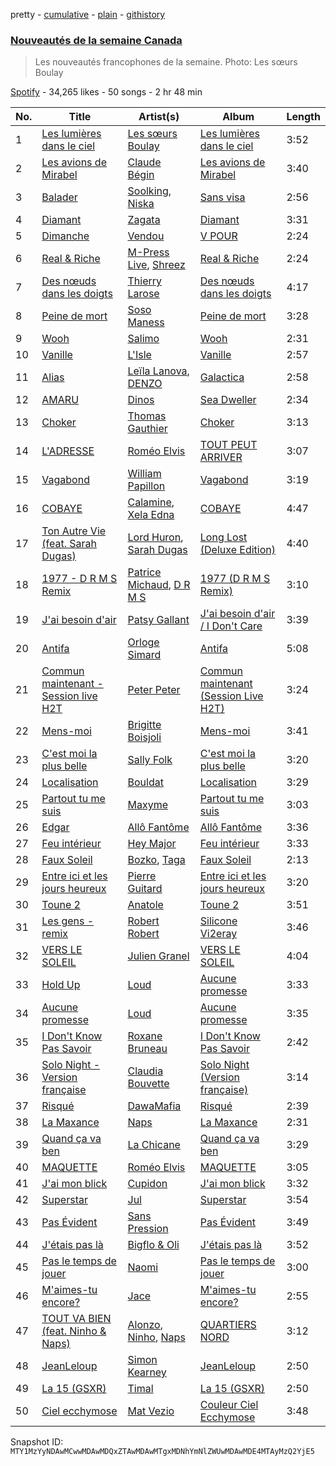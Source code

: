 pretty - [cumulative](/playlists/cumulative/37i9dQZF1DX9SvXmR7wQty.md) - [plain](/playlists/plain/37i9dQZF1DX9SvXmR7wQty) - [githistory](https://github.githistory.xyz/mackorone/spotify-playlist-archive/blob/main/playlists/plain/37i9dQZF1DX9SvXmR7wQty)

### [Nouveautés de la semaine Canada](https://open.spotify.com/playlist/37i9dQZF1DX9SvXmR7wQty)

> Les nouveautés francophones de la semaine\. Photo: Les sœurs Boulay

[Spotify](https://open.spotify.com/user/spotify) - 34,265 likes - 50 songs - 2 hr 48 min

| No. | Title | Artist(s) | Album | Length |
|---|---|---|---|---|
| 1 | [Les lumières dans le ciel](https://open.spotify.com/track/28Jedg7kYNAgpN10eEjvJV) | [Les sœurs Boulay](https://open.spotify.com/artist/4x2kecgGRpDooou3CIYnlr) | [Les lumières dans le ciel](https://open.spotify.com/album/5UslcyDEB1UOUFawWBTi01) | 3:52 |
| 2 | [Les avions de Mirabel](https://open.spotify.com/track/70L2pzDrtjjpvhBjjhoR6r) | [Claude Bégin](https://open.spotify.com/artist/4eAuoiborBxqHdhL2J5N1t) | [Les avions de Mirabel](https://open.spotify.com/album/1S3TfUWrkgA82sf15gzXkZ) | 3:40 |
| 3 | [Balader](https://open.spotify.com/track/6PrB4KpvuoYWtwjPC5a44S) | [Soolking](https://open.spotify.com/artist/0GgY7hjMoGDsX8ZDe2mwds), [Niska](https://open.spotify.com/artist/7CUFPNi1TU8RowpnFRSsZV) | [Sans visa](https://open.spotify.com/album/5rncxkieoEvPDzA7VdNGQx) | 2:56 |
| 4 | [Diamant](https://open.spotify.com/track/3b4wIxzd5f8C9k8azA9hPx) | [Zagata](https://open.spotify.com/artist/0t1AIXeal0Ft3mI8ML89JZ) | [Diamant](https://open.spotify.com/album/72SQDw88bPAybqZ1wICJ9e) | 3:31 |
| 5 | [Dimanche](https://open.spotify.com/track/4dFfpha6I1e4FJFEkh17YD) | [Vendou](https://open.spotify.com/artist/4Eh9gm2q4XSbk8YXLoEUjG) | [V POUR](https://open.spotify.com/album/5RbTmbj5TqnxtNHmLO9F5c) | 2:24 |
| 6 | [Real & Riche](https://open.spotify.com/track/47vfWmPJrB4sIETbjwbh86) | [M\-Press Live](https://open.spotify.com/artist/5nJC0rvHpmXz7JLNE9kf6v), [Shreez](https://open.spotify.com/artist/0qNrNX9FKJM0ZJFbcbMlMp) | [Real & Riche](https://open.spotify.com/album/4mFTgcDkx8lOxI2ZmFVcJ1) | 2:24 |
| 7 | [Des nœuds dans les doigts](https://open.spotify.com/track/2lE5EAPTKZ6inx0gNq6gTg) | [Thierry Larose](https://open.spotify.com/artist/3yg2vJlvkadhe8wLeLlzxt) | [Des nœuds dans les doigts](https://open.spotify.com/album/29UB860uihaDIj9d0NsD23) | 4:17 |
| 8 | [Peine de mort](https://open.spotify.com/track/2g0osIjutJLlV9BjTvFJXF) | [Soso Maness](https://open.spotify.com/artist/0oeiA5U9u1U45Gos5cywUU) | [Peine de mort](https://open.spotify.com/album/7LVUAZKwM11POQT7LkjGTj) | 3:28 |
| 9 | [Wooh](https://open.spotify.com/track/2jxCBpeOC7oQCn6rpYMFiW) | [Salimo](https://open.spotify.com/artist/3dbzTStecQkHOqwQaQR3Ur) | [Wooh](https://open.spotify.com/album/3X0opvSQguDu3GTrLJIAJ5) | 2:31 |
| 10 | [Vanille](https://open.spotify.com/track/0xk8f8yJPn2z3H9SEcunic) | [L'Isle](https://open.spotify.com/artist/1Dha3TduO0PBC7aRD84PHP) | [Vanille](https://open.spotify.com/album/0FkprGiBKN6MKMLXNTCSB1) | 2:57 |
| 11 | [Alias](https://open.spotify.com/track/5aW9FVzbaezSPDn3f7nN2e) | [Leïla Lanova](https://open.spotify.com/artist/6vZaYrTbNPdkcxTBwfj9dI), [DENZO](https://open.spotify.com/artist/1pQtc9O0CKJYhvaICw39z9) | [Galactica](https://open.spotify.com/album/62Nz1sWexc4nBQsGDaJj4Z) | 2:58 |
| 12 | [AMARU](https://open.spotify.com/track/5ymYY65E7II6wmpDlE8162) | [Dinos](https://open.spotify.com/artist/1QPdp5duV6lV4XINCzjwQ2) | [Sea Dweller](https://open.spotify.com/album/2SHIDLpCnMQZSoD56EV6Ec) | 2:34 |
| 13 | [Choker](https://open.spotify.com/track/2n9JkcdNp7pFviL0qdmmuH) | [Thomas Gauthier](https://open.spotify.com/artist/1o1lGge9gBLbaWPQ6QncqQ) | [Choker](https://open.spotify.com/album/795cwI0M8cjrFb86T2dcqf) | 3:13 |
| 14 | [L'ADRESSE](https://open.spotify.com/track/6XxaNqgzbgwkw0LaeE2Z63) | [Roméo Elvis](https://open.spotify.com/artist/2pHk4wAmL7ofTAuvCIUWtv) | [TOUT PEUT ARRIVER](https://open.spotify.com/album/2RqrnnWKbNHNbv6GNmZkh1) | 3:07 |
| 15 | [Vagabond](https://open.spotify.com/track/4xLPjYjFtZejPTraedhahJ) | [William Papillon](https://open.spotify.com/artist/3Hrbbg19aEK3UpbzpPcfys) | [Vagabond](https://open.spotify.com/album/7I1M3oCVIKMThxE3dvp7NL) | 3:19 |
| 16 | [COBAYE](https://open.spotify.com/track/2dqaIgv4BedNGfQZmYBtfc) | [Calamine](https://open.spotify.com/artist/1eYuV6IDT7vYuBdIF0SgjJ), [Xela Edna](https://open.spotify.com/artist/5uurP255LK3PxVKgkZWMdS) | [COBAYE](https://open.spotify.com/album/0VzpDVglsn7PAAc7A6QtzW) | 4:47 |
| 17 | [Ton Autre Vie \(feat\. Sarah Dugas\)](https://open.spotify.com/track/4RwWsoTApKah1qXyd774Z5) | [Lord Huron](https://open.spotify.com/artist/6ltzsmQQbmdoHHbLZ4ZN25), [Sarah Dugas](https://open.spotify.com/artist/00MWO9aNCxqV0zfezWZ5j6) | [Long Lost \(Deluxe Edition\)](https://open.spotify.com/album/6yEdJA4H2O4VOi4pk14GdS) | 4:40 |
| 18 | [1977 \- D R M S Remix](https://open.spotify.com/track/4MsMzefrFNk9iDyYecy9Zm) | [Patrice Michaud](https://open.spotify.com/artist/5qwQpqVBAApujajOflaRz1), [D R M S](https://open.spotify.com/artist/00yiM4q7xFzD8kJ6pUxjeH) | [1977 \(D R M S Remix\)](https://open.spotify.com/album/58XOkgVK8U7V3zntVdS7Cg) | 3:10 |
| 19 | [J'ai besoin d'air](https://open.spotify.com/track/3zc9tTWeUOswCBVFp6Y7l9) | [Patsy Gallant](https://open.spotify.com/artist/13amDjKz680LMirXzQEqU5) | [J'ai besoin d'air / I Don't Care](https://open.spotify.com/album/72Lb4fOcI5uGHLLdrGPvPr) | 3:39 |
| 20 | [Antifa](https://open.spotify.com/track/1qYM3kAehcNXkXkP7a3u1A) | [Orloge Simard](https://open.spotify.com/artist/2PfwtnCHCC0iezSoJHtzfs) | [Antifa](https://open.spotify.com/album/19BtgzobOTX22524cvCXn8) | 5:08 |
| 21 | [Commun maintenant \- Session live H2T](https://open.spotify.com/track/5cqlX4QK1VnaK0cT0d8vSL) | [Peter Peter](https://open.spotify.com/artist/52NQGJWKvdWMbKxThs2fNC) | [Commun maintenant \(Session Live H2T\)](https://open.spotify.com/album/7wgAYh8mujlxEtD8wtpQFQ) | 3:24 |
| 22 | [Mens\-moi](https://open.spotify.com/track/4sgJKKqvENZZ9hp9gMY5Ll) | [Brigitte Boisjoli](https://open.spotify.com/artist/2oHveiOBJleFuHBLypRrNw) | [Mens\-moi](https://open.spotify.com/album/0027t7xScawIuMqxJOSg4x) | 3:41 |
| 23 | [C'est moi la plus belle](https://open.spotify.com/track/7CLlDlH9372wYFarD7xh2k) | [Sally Folk](https://open.spotify.com/artist/3nYYNAjiUnXUKQZ5qrcrrr) | [C'est moi la plus belle](https://open.spotify.com/album/33BfmTMvkLKYWPrhxyxW7U) | 3:20 |
| 24 | [Localisation](https://open.spotify.com/track/2TaTHfzyzOMqx915dNXYQH) | [Bouldat](https://open.spotify.com/artist/6OJIqTSNa43LsvZmIURNAb) | [Localisation](https://open.spotify.com/album/6laUxe3C2mcSFLfjNETvbH) | 3:29 |
| 25 | [Partout tu me suis](https://open.spotify.com/track/5jWdSlWSlHUQ6Zjn3DsMp9) | [Maxyme](https://open.spotify.com/artist/3hvjtwYWvSCbyPkrZBVtt6) | [Partout tu me suis](https://open.spotify.com/album/11VbAaGdrefEAXsPNVzIJB) | 3:03 |
| 26 | [Edgar](https://open.spotify.com/track/0Pl5LzGrk8hKhKos4ktUML) | [Allô Fantôme](https://open.spotify.com/artist/48P9cQW6qwEGKMfeM60h2i) | [Allô Fantôme](https://open.spotify.com/album/4EAVVokg9wiZN1vineldV8) | 3:36 |
| 27 | [Feu intérieur](https://open.spotify.com/track/1r3C1vCD4e0S4SA29V4auY) | [Hey Major](https://open.spotify.com/artist/1J7P80ENkmZgSWEm7diAhV) | [Feu intérieur](https://open.spotify.com/album/5yHCrq24mQpZEfaYFcRfIU) | 3:33 |
| 28 | [Faux Soleil](https://open.spotify.com/track/0CM7NZiGAhkKKAFTOC53vD) | [Bozko](https://open.spotify.com/artist/55diYJnywqtU2R6FkjGGCS), [Taga](https://open.spotify.com/artist/3yb7X8fR1v1agIya64pWlr) | [Faux Soleil](https://open.spotify.com/album/2uHuenadoIMRD4Ss9b58aN) | 2:13 |
| 29 | [Entre ici et les jours heureux](https://open.spotify.com/track/2PRJifg7tusptRu0HiodTt) | [Pierre Guitard](https://open.spotify.com/artist/03LGhX9g2OH4XqnMBPB1mS) | [Entre ici et les jours heureux](https://open.spotify.com/album/6SH1H9eDpiT3dS8TVUCe0R) | 3:20 |
| 30 | [Toune 2](https://open.spotify.com/track/0McnGxQOn78rzxXZvuNfKe) | [Anatole](https://open.spotify.com/artist/7Bbf1C1upxNS3U8GypL396) | [Toune 2](https://open.spotify.com/album/4D1iaqCVxIq7Za3dk2Gfiz) | 3:51 |
| 31 | [Les gens \- remix](https://open.spotify.com/track/27dDNyekBArAN2DovEmp5o) | [Robert Robert](https://open.spotify.com/artist/2IzC3vT8yHOZ3Ne5HYQfM3) | [Silicone Vi2eray](https://open.spotify.com/album/1WOPQetsSoQ93rJh6wzNmj) | 3:46 |
| 32 | [VERS LE SOLEIL](https://open.spotify.com/track/3p5XOcprH4snIOohtBxnPv) | [Julien Granel](https://open.spotify.com/artist/3VvDMiseFeokUqlLPXMh45) | [VERS LE SOLEIL](https://open.spotify.com/album/2oDjLFFA6rKnEMogxIJZ8Y) | 4:04 |
| 33 | [Hold Up](https://open.spotify.com/track/2BRWx7J7x96qi5yNCAjxKA) | [Loud](https://open.spotify.com/artist/5DXzQwj6Kgr5kBjVlYdSHo) | [Aucune promesse](https://open.spotify.com/album/2UVAEGSrXaicQMavEAmVUP) | 3:33 |
| 34 | [Aucune promesse](https://open.spotify.com/track/4bE84m2q6Xecrl8Etn8hKC) | [Loud](https://open.spotify.com/artist/5DXzQwj6Kgr5kBjVlYdSHo) | [Aucune promesse](https://open.spotify.com/album/2UVAEGSrXaicQMavEAmVUP) | 3:35 |
| 35 | [I Don't Know Pas Savoir](https://open.spotify.com/track/6aelTinISLGEiUjdPwYbHe) | [Roxane Bruneau](https://open.spotify.com/artist/1joqsAPOg4vW2yn2BrEtzQ) | [I Don't Know Pas Savoir](https://open.spotify.com/album/4gF4gBpjJl2d2MHzJiHKIt) | 2:42 |
| 36 | [Solo Night \- Version française](https://open.spotify.com/track/1UwFf3cDVbhRnIKDBwLmCm) | [Claudia Bouvette](https://open.spotify.com/artist/3ppelsCZFOVBUny0HZS6nn) | [Solo Night \(Version française\)](https://open.spotify.com/album/1qokNSoBZifMFwb3BoU5NL) | 3:14 |
| 37 | [Risqué](https://open.spotify.com/track/5jtT4TQqdgBUTHuM9zPuAr) | [DawaMafia](https://open.spotify.com/artist/5yhoElw9gCKKsOAK1mmgHJ) | [Risqué](https://open.spotify.com/album/4NCssbQeT9blbPPK05AYX5) | 2:39 |
| 38 | [La Maxance](https://open.spotify.com/track/6yP8ZNACztmI2UfAfw9sQO) | [Naps](https://open.spotify.com/artist/6W5uA6CNMf3hd2j4a2XWCx) | [La Maxance](https://open.spotify.com/album/3EdRFF6vufkL9fjyoZWqFu) | 2:31 |
| 39 | [Quand ça va ben](https://open.spotify.com/track/4mTjHx5XDBadWk1jrbzdvW) | [La Chicane](https://open.spotify.com/artist/47Jz2n2v5J4DydiDUp3NkI) | [Quand ça va ben](https://open.spotify.com/album/0bdbSx0WIeLGx7j0ei3bSD) | 3:29 |
| 40 | [MAQUETTE](https://open.spotify.com/track/63EiOoWTrs2HhSBoUqO871) | [Roméo Elvis](https://open.spotify.com/artist/2pHk4wAmL7ofTAuvCIUWtv) | [MAQUETTE](https://open.spotify.com/album/0GqqFYgH1JSFFlZbOD6rGA) | 3:05 |
| 41 | [J'ai mon blick](https://open.spotify.com/track/59DFpv1yqfIb32uz8swkqL) | [Cupidon](https://open.spotify.com/artist/5iLIhZFtUFijzNwplwZtlV) | [J'ai mon blick](https://open.spotify.com/album/4fdDkt3jpOBjEqpKEMt150) | 3:32 |
| 42 | [Superstar](https://open.spotify.com/track/6kFKyM6lv22Q3KJaIopkIe) | [Jul](https://open.spotify.com/artist/3IW7ScrzXmPvZhB27hmfgy) | [Superstar](https://open.spotify.com/album/5QJwCA7duna6Wh4Y8cFWaO) | 3:54 |
| 43 | [Pas Évident](https://open.spotify.com/track/6vLvP5HSZZrPohnxPGvtzD) | [Sans Pression](https://open.spotify.com/artist/4WRTfy1amcikjn8lvpd5pS) | [Pas Évident](https://open.spotify.com/album/5LraAPXk3aLF4QvxtVpsd6) | 3:49 |
| 44 | [J'étais pas là](https://open.spotify.com/track/1BkSFGFEPy48s9CpZOwibL) | [Bigflo & Oli](https://open.spotify.com/artist/5mmEMfYChd6MImBagU7zCs) | [J'étais pas là](https://open.spotify.com/album/5QtyGSykTXzd8tHnicAUp0) | 3:52 |
| 45 | [Pas le temps de jouer](https://open.spotify.com/track/6oomlC7rQX4LpTXwXHe3aq) | [Naomi](https://open.spotify.com/artist/7kCkigPAOvUemaGziItnCo) | [Pas le temps de jouer](https://open.spotify.com/album/02M6nwxbFdK7DRgB5hxe1I) | 3:00 |
| 46 | [M'aimes\-tu encore?](https://open.spotify.com/track/1c6bLOoSDhfOP6V3JPUnJY) | [Jace](https://open.spotify.com/artist/7KCD5IGwoH8rY19DZnOHpO) | [M'aimes\-tu encore?](https://open.spotify.com/album/6hNrs1pQrCotZhzDMligz8) | 2:55 |
| 47 | [TOUT VA BIEN \(feat\. Ninho & Naps\)](https://open.spotify.com/track/6OZwia8loN0aPS0vTvsBjR) | [Alonzo](https://open.spotify.com/artist/2z2TRvloJt4EfUNQp9rHAi), [Ninho](https://open.spotify.com/artist/6Te49r3A6f5BiIgBRxH7FH), [Naps](https://open.spotify.com/artist/6W5uA6CNMf3hd2j4a2XWCx) | [QUARTIERS NORD](https://open.spotify.com/album/4EGHU1v3qmjchplaPqRWBC) | 3:12 |
| 48 | [JeanLeloup](https://open.spotify.com/track/5gflFNsfB3kTS2qjbsJBLg) | [Simon Kearney](https://open.spotify.com/artist/4ASltZkMZ5TIeu90OnHi1a) | [JeanLeloup](https://open.spotify.com/album/30LlafjSzTHf3ofmTtOuOY) | 2:50 |
| 49 | [La 15 \(GSXR\)](https://open.spotify.com/track/5KANzscJcnk2n4CvtTOiZU) | [Timal](https://open.spotify.com/artist/2ptKt4yP4mYRZmvi09JYyi) | [La 15 \(GSXR\)](https://open.spotify.com/album/41LI7y7bznXzeAZj6Wup5n) | 2:50 |
| 50 | [Ciel ecchymose](https://open.spotify.com/track/574ZItG1oVejfxXj780D3E) | [Mat Vezio](https://open.spotify.com/artist/20zIZk4XpHgNPwW0Dx1O8X) | [Couleur Ciel Ecchymose](https://open.spotify.com/album/4yRwogj8YMENLtt3BtFgRa) | 3:48 |

Snapshot ID: `MTY1MzYyNDAwMCwwMDAwMDQxZTAwMDAwMTgxMDNhYmNlZWUwMDAwMDE4MTAyMzQ2YjE5`
